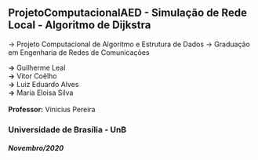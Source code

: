 ## ProjetoComputacionalAED - Simulação de Rede Local - Algoritmo de Dijkstra 

-> Projeto Computacional de Algoritmo e Estrutura de Dados
-> Graduação em Engenharia de Redes de Comunicações

**->** Guilherme Leal <BR>
**->** Vitor Coêlho <BR>
**->** Luiz Eduardo Alves <BR>
**->** Maria Eloisa Silva <BR> <BR>
**Professor:** Vinicius Pereira

### Universidade de Brasília - UnB
##### Novembro/2020
